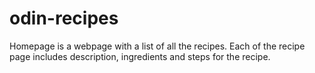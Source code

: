 # odin-recipes
Homepage is a webpage with a list of all the recipes.
Each of the recipe page includes description, ingredients and steps for the recipe.